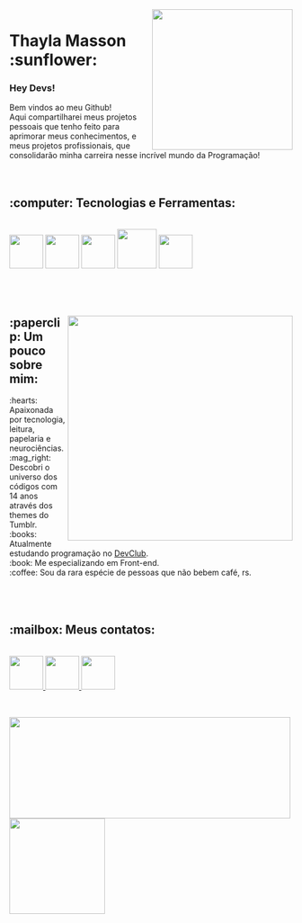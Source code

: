 <img align="right" src="https://user-images.githubusercontent.com/119693526/206932777-762014fa-eebd-432a-90a0-480c12c9c8ee.jpg" height="250"  >
<h1>Thayla Masson :sunflower:</h1>


<h3>Hey Devs!</h3>
Bem vindos ao meu Github! <br>
Aqui compartilharei meus projetos pessoais que tenho feito para aprimorar meus conhecimentos, e meus projetos profissionais, que consolidarão minha carreira nesse incrível mundo da Programação!<br><br><br>


<div>
<h2>:computer: Tecnologias e Ferramentas:</h2><br>
<img src="https://cdn.jsdelivr.net/gh/devicons/devicon/icons/html5/html5-original-wordmark.svg" width="60" height="60"/>
<img src="https://cdn.jsdelivr.net/gh/devicons/devicon/icons/css3/css3-original-wordmark.svg" width="60" height="60"/>
<img src="https://cdn.jsdelivr.net/gh/devicons/devicon/icons/javascript/javascript-original.svg" width="60" height="60"/>
<img src="https://cdn.jsdelivr.net/gh/devicons/devicon/icons/git/git-original-wordmark.svg" width="70" height="70"/>
<img src="https://cdn.jsdelivr.net/gh/devicons/devicon/icons/github/github-original-wordmark.svg" width="60" height="60"/>
</div>
<br><br><br>

<div>
<img align="right" src="https://user-images.githubusercontent.com/119693526/206933687-e84f8577-30a2-43fe-afe0-74615ab065f9.png" height="400">
<h2>:paperclip: Um pouco sobre mim:</h2>
:hearts: Apaixonada por tecnologia, leitura, papelaria e neurociências. <br>
:mag_right: Descobri o universo dos códigos com 14 anos através dos themes do Tumblr.<br>
:books: Atualmente estudando programação no <a href="https://rodolfomori.com.br/devclub/">DevClub</a>.<br>
:book: Me especializando em Front-end.<br>
:coffee: Sou da rara espécie de pessoas que não bebem café, rs. 
</div>
<br><br><br>
          
<h2>:mailbox: Meus contatos:</h2><br>
<a href="https://www.instagram.com/thaymasson/" target="_blank"><img src="https://user-images.githubusercontent.com/119693526/206927339-8f1930a7-11af-4b37-bafe-991a2a19cf2b.png" width="60" height="60" >
<a href="https://www.linkedin.com/in/thaylamasson/" target="_blank"><img src="https://user-images.githubusercontent.com/119693526/206928354-e58e3e60-af95-4daa-bdb4-d200729bacf7.png" width="60" height="60" >
<a href="mailto:thaylamasson@gmail.com" target="_blank"><img src="https://user-images.githubusercontent.com/119693526/206928614-723f84dd-db21-4e6e-b025-47c43b0a38ba.png" width="60" height="60" >        
          
          
          
          
<div>
<h2></h2><br>
<a href="https://github.com/thaylamasson">
<img height="180em" width="500em" src="https://github-readme-stats.vercel.app/api/top-langs/?username=thaylamasson&layout=compact&langs_count=7&theme=gruvbox_light"/>
<img height="170em" src="https://github-readme-stats.vercel.app/api?username=thaylamasson&show_icons=true&theme=gruvbox_light&include_all_commits=true&count_private=true"/>
</div>          
          
          
          
          
       
